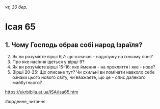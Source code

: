 
_чт, 30 бер._

# Ісая 65

## 1. Чому Господь обрав собі народ Ізраїля?
2. Як ви розумієте вірші 6,7: що означає - надолужу на їхньому лоні?
3. Про яке насіння ідеться у вірші 9?
4. Як ви розумієте вірші 15-16: яке ймення - на прокляття і яке - нове?
5. Вірші 20-25: Що описане тут? Чи схильні ви помічати навколо себе ознаки цього нового світу, чи вважаєте, що це - опис далекого майбутнього?

https://ukrbiblia.at.ua/ISA/isa65.htm 

#щоденне_читання
